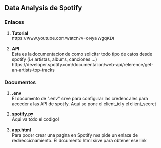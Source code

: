 <h2>Data Analysis de Spotify</h2>

<h3>Enlaces</h3>
<ol>
  <li><b>Tutorial</b><br>
  https://www.youtube.com/watch?v=oNyaiWgqKDI</li><br>

  <li><b>API</b><br>
  Esta es la documentacion de como solicitar todo tipo de datos desde spotify (i.e artistas, albums, canciones ...)
  https://developer.spotify.com/documentation/web-api/reference/get-an-artists-top-tracks</li>
</ol>

<h3>Documentos</h3>
<ol>
  <li><b>.env</b><br>
  El documento de ".env" sirve para configurar las credenciales para acceder a las API de spotify. Aqui se pone el client_id y el client_secret</li><br>

  <li><b>spotify.py</b><br>
  Aqui va todo el codigo!</li><br>

  <li><b>app.html</b><br>
  Para poder crear una pagina en Spotify nos pide un enlace de redireccionamiento. El documento html sirve para obtener ese link</li>
</ol>

